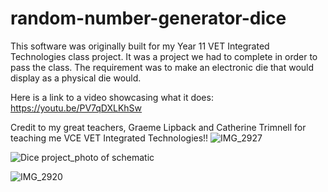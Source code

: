 # random-number-generator-dice
This software was originally built for my Year 11 VET Integrated Technologies class project. It was a project we had to complete in order to pass the class. The requirement was to make an electronic die that would display as a physical die would.

Here is a link to a video showcasing what it does: https://youtu.be/PV7qDXLKhSw

Credit to my great teachers, Graeme Lipback and Catherine Trimnell for teaching me VCE VET Integrated Technologies!!
![IMG_2927](https://user-images.githubusercontent.com/51737378/123537549-57d94600-d773-11eb-8d55-40bed3ee6a54.JPEG)

![Dice project_photo of schematic](https://user-images.githubusercontent.com/51737378/123537485-0630bb80-d773-11eb-847e-527c315c5820.jpg)

![IMG_2920](https://user-images.githubusercontent.com/51737378/123537434-c8339780-d772-11eb-8250-459fe5b61c02.JPEG)

